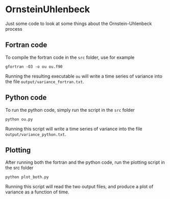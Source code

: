 # OrnsteinUhlenbeck
Just some code to look at some things about the Ornstein-Uhlenbeck process

## Fortran code
To compile the fortran code in the `src` folder, use for example

`gfortran -O3 -o ou ou.f90`

Running the resulting executable `ou` will write a time series of variance into the file `output/variance_fortran.txt`.

## Python code
To run the python code, simply run the script in the `src` folder

`python ou.py`

Running this script will write a time series of variance into the file `output/variance_python.txt`.

## Plotting
After running both the fortran and the python code, run the plotting script in the src folder

`python plot_both.py`

Running this script will read the two output files, and produce a plot of variance as a function of time.
